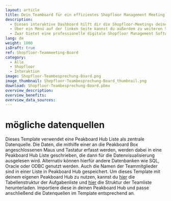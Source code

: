 ```yaml
---
layout: article
title: Dein Teamboard für ein effizientes Shopfloor Management Meeting
description: 
  - Dieses interaktive Dashboard hilft dir die Shopfloor-Meetings deines Teams zu digitalisieren und so deine Shopfloor Management Prozesse zu optimieren. Dabei behältst du stets den Überblick über alle offenen Aufgaben deines Teams. Mit dem Dashboard kannst du neue Aufgaben anlegen und diese einzelnen Teammitgliedern zuordnen, bestehende Aufgaben anpassen, wenn diese sich beispielsweise in einem neuen Bearbeitungsstatus befinden, sowie Aufgaben abschließen oder löschen. Das Dashboard wird dabei mit Maus und Tastatur, welche an die Peakboard Box angeschlossen werden, bedient. Die erfassten Daten werden in einer Liste in Peakboard Hub gespeichert und persistiert. So können die erfassten Daten auch für langfristige Auswertungen deiner Produktion herangezogen werden.
  - Über ein Menü auf der linken Seite kannst du außerdem zu weiteren Screens navigieren, welche beliebige wichtige Produktionskennzahlen für dein Shopfloor-Meeting anzeigen. Im Template wurden exemplarisch diese Screens mit Informationen zu wichtigen KPIs in der Produktion, wie z.B. Sicherheits- & Qualitätskennzahlen sowie OEE Werten versehen.
  - Zwar bietet eine professionelle digitale Shopfloor Management Software zahlreiche weitere Funktionen und Möglichkeiten als dieses Template, jedoch hast du mit Peakboard die Möglichkeit, schnell und ohne großen IT-Aufwand und Vorwissen, dein Shopfloor Board speziell auf die Anforderungen deines Teams maßzuschneidern. Unser [Consulting-Team](https://peakboard.com/produkt/consulting/) unterstützt dich hierbei gerne.
lang: de
weight: 1000
isDraft: true
ref: Shopfloor-Teammeeting-Board
category:
  - Alle
  - Shopfloor
  - Interaktion
image: Shopfloor-Teambesprechung-Board.png
image_thumbnail: Shopfloor-Teambesprechung-Board_thumbnail.png
download: Shopfloor-Teambesprechung-Board.pbmx
overview_description:
overview_benefits:
overview_data_sources:
---
```

# mögliche datenquellen
Dieses Template verwendet eine Peakboard Hub Liste als zentrale Datenquelle. Die Daten, die mithilfe einer an die Peakboard Box angeschlossenen Maus und Tastatur erfasst werden, werden dabei in eine Peakboard Hub Liste geschrieben, die dann für die Datenvisualisierung ausgelesen wird. Alternativ können hierfür andere Datenbanken wie SQL, Oracle oder ODBC genutzt werden. Auch die Namen der Teammitglieder sind in einer Liste in Peakboard Hub gespeichert. Um dieses Template mit deinem eigenen Peakboard Hub zu nutzen, kannst du <a href="Tasks.txt" class="inline" download>hier</a> die Tabellenstruktur der Aufgabenliste und <a href="Team.txt" class="inline" download>hier</a> die Struktur der Teamliste herunterladen. Importiere diese in deinen Peakboard Hub und passe anschließend die Datenquellen im Template entsprechend an.

